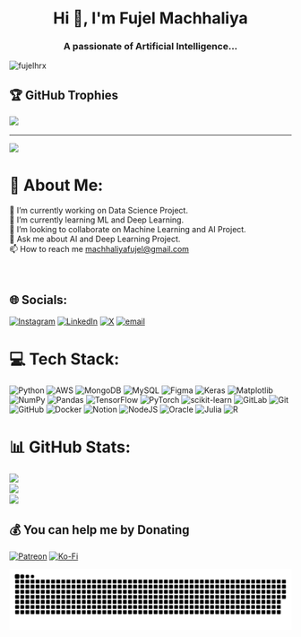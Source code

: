 <h1 align="center">Hi 👋, I'm Fujel Machhaliya</h1>
<h3 align="center">A passionate of Artificial Intelligence...</h3>

<p align="left"> <img src="https://komarev.com/ghpvc/?username=fujelhrx&label=Profile%20views&color=0e75b6&style=flat" alt="fujelhrx" /> </p>

## 🏆 GitHub Trophies
![](https://github-profile-trophy.vercel.app/?username=Fujelhrx&theme=radical&no-frame=false&no-bg=false&margin-w=4)

---
[![](https://visitcount.itsvg.in/api?id=Fujelhrx&icon=6&color=6)](https://visitcount.itsvg.in)


# 💫 About Me:
🔭 I’m currently working on Data Science Project.<br>🌱 I’m currently learning ML and Deep Learning.<br>👯 I’m looking to collaborate on Machine Learning and AI Project.<br>💬 Ask me about AI and Deep Learning Project.<br>📫 How to reach me machhaliyafujel@gmail.com<br><br><br>


## 🌐 Socials:
[![Instagram](https://img.shields.io/badge/Instagram-%23E4405F.svg?logo=Instagram&logoColor=white)](https://instagram.com/fujel20) [![LinkedIn](https://img.shields.io/badge/LinkedIn-%230077B5.svg?logo=linkedin&logoColor=white)](https://linkedin.com/in/fujel-machhaliya) [![X](https://img.shields.io/badge/X-black.svg?logo=X&logoColor=white)](https://x.com/fujel___khan) [![email](https://img.shields.io/badge/Email-D14836?logo=gmail&logoColor=white)](mailto:machhaliyafujel@gmail.com) 

# 💻 Tech Stack:
![Python](https://img.shields.io/badge/python-3670A0?style=for-the-badge&logo=python&logoColor=ffdd54) ![AWS](https://img.shields.io/badge/AWS-%23FF9900.svg?style=for-the-badge&logo=amazon-aws&logoColor=white) ![MongoDB](https://img.shields.io/badge/MongoDB-%234ea94b.svg?style=for-the-badge&logo=mongodb&logoColor=white) ![MySQL](https://img.shields.io/badge/mysql-4479A1.svg?style=for-the-badge&logo=mysql&logoColor=white) ![Figma](https://img.shields.io/badge/figma-%23F24E1E.svg?style=for-the-badge&logo=figma&logoColor=white) ![Keras](https://img.shields.io/badge/Keras-%23D00000.svg?style=for-the-badge&logo=Keras&logoColor=white) ![Matplotlib](https://img.shields.io/badge/Matplotlib-%23ffffff.svg?style=for-the-badge&logo=Matplotlib&logoColor=black) ![NumPy](https://img.shields.io/badge/numpy-%23013243.svg?style=for-the-badge&logo=numpy&logoColor=white) ![Pandas](https://img.shields.io/badge/pandas-%23150458.svg?style=for-the-badge&logo=pandas&logoColor=white) ![TensorFlow](https://img.shields.io/badge/TensorFlow-%23FF6F00.svg?style=for-the-badge&logo=TensorFlow&logoColor=white) ![PyTorch](https://img.shields.io/badge/PyTorch-%23EE4C2C.svg?style=for-the-badge&logo=PyTorch&logoColor=white) ![scikit-learn](https://img.shields.io/badge/scikit--learn-%23F7931E.svg?style=for-the-badge&logo=scikit-learn&logoColor=white) ![GitLab](https://img.shields.io/badge/gitlab-%23181717.svg?style=for-the-badge&logo=gitlab&logoColor=white) ![Git](https://img.shields.io/badge/git-%23F05033.svg?style=for-the-badge&logo=git&logoColor=white) ![GitHub](https://img.shields.io/badge/github-%23121011.svg?style=for-the-badge&logo=github&logoColor=white) ![Docker](https://img.shields.io/badge/docker-%230db7ed.svg?style=for-the-badge&logo=docker&logoColor=white) ![Notion](https://img.shields.io/badge/Notion-%23000000.svg?style=for-the-badge&logo=notion&logoColor=white) ![NodeJS](https://img.shields.io/badge/node.js-6DA55F?style=for-the-badge&logo=node.js&logoColor=white) ![Oracle](https://img.shields.io/badge/Oracle-F80000?style=for-the-badge&logo=oracle&logoColor=white) ![Julia](https://img.shields.io/badge/-Julia-9558B2?style=for-the-badge&logo=julia&logoColor=white) ![R](https://img.shields.io/badge/r-%23276DC3.svg?style=for-the-badge&logo=r&logoColor=white)

# 📊 GitHub Stats:
![](https://github-readme-stats.vercel.app/api?username=Fujelhrx&theme=aura_dark&hide_border=false&include_all_commits=true&count_private=false)<br/>
![](https://github-readme-streak-stats.herokuapp.com/?user=Fujelhrx&theme=aura_dark&hide_border=false)<br/>
![](https://github-readme-stats.vercel.app/api/top-langs/?username=Fujelhrx&theme=aura_dark&hide_border=false&include_all_commits=true&count_private=false&layout=compact)



  ## 💰 You can help me by Donating
  [![Patreon](https://img.shields.io/badge/Patreon-F96854?style=for-the-badge&logo=patreon&logoColor=white)](https://patreon.com/D3V1L) [![Ko-Fi](https://img.shields.io/badge/Ko--fi-F16061?style=for-the-badge&logo=ko-fi&logoColor=white)](https://ko-fi.com/fujel) 

<picture>
  <source media="(prefers-color-scheme: dark)" srcset="https://raw.githubusercontent.com/Fujelhrx/Fujelhrx/output/github-snake-dark.svg" />
  <source media="(prefers-color-scheme: light)" srcset="https://raw.githubusercontent.com/Fujelhrx/Fujelhrx/output/github-snake.svg" />
  <img alt="github-snake" src="https://raw.githubusercontent.com/Fujelhrx/Fujelhrx/output/github-snake.svg" />
</picture>

